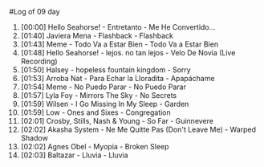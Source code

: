 #Log of 09 day

1. [00:00] Hello Seahorse! - Entretanto - Me He Convertido...
1. [01:40] Javiera Mena - Flashback - Flashback
1. [01:43] Meme - Todo Va a Estar Bien - Todo Va a Estar Bien
1. [01:48] Hello Seahorse! - lejos. no tan lejos - Velo De Novia (Live Recording)
1. [01:50] Halsey - hopeless fountain kingdom - Sorry
1. [01:53] Arroba Nat - Para Echar la Lloradita - Apapáchame
1. [01:54] Meme - No Puedo Parar - No Puedo Parar
1. [01:57] Lyla Foy - Mirrors The Sky - No Secrets
1. [01:59] Wilsen - I Go Missing In My Sleep - Garden
1. [01:59] Low - Ones and Sixes - Congregation
1. [02:01] Crosby, Stills, Nash & Young - So Far - Guinnevere
1. [02:02] Akasha System - Ne Me Quitte Pas (Don't Leave Me) - Warped Shadow
1. [02:02] Agnes Obel - Myopia - Broken Sleep
1. [02:03] Baltazar - Lluvia - Lluvia
